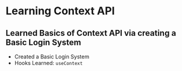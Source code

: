 # Learning Context API

## Learned Basics of Context API via creating a Basic Login System

* Created a Basic Login System
* Hooks Learned: `useContext`